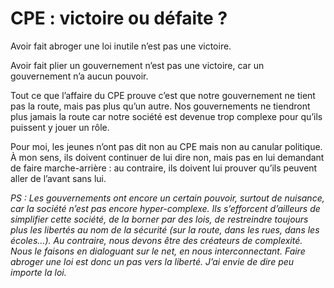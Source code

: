 # CPE : victoire ou défaite ?

Avoir fait abroger une loi inutile n’est pas une victoire.

Avoir fait plier un gouvernement n’est pas une victoire, car un gouvernement n’a aucun pouvoir.

Tout ce que l’affaire du CPE prouve c’est que notre gouvernement ne tient pas la route, mais pas plus qu’un autre. Nos gouvernements ne tiendront plus jamais la route car notre société est devenue trop complexe pour qu’ils puissent y jouer un rôle.

Pour moi, les jeunes n’ont pas dit non au CPE mais non au canular politique. À mon sens, ils doivent continuer de lui dire non, mais pas en lui demandant de faire marche-arrière : au contraire, ils doivent lui prouver qu’ils peuvent aller de l’avant sans lui.

*PS : Les gouvernements ont encore un certain pouvoir, surtout de nuisance, car la société n’est pas encore hyper-complexe. Ils s’efforcent d’ailleurs de simplifier cette société, de la borner par des lois, de restreindre toujours plus les libertés au nom de la sécurité (sur la route, dans les rues, dans les écoles…). Au contraire, nous devons être des créateurs de complexité. Nous le faisons en dialoguant sur le net, en nous interconnectant. Faire abroger une loi est donc un pas vers la liberté. J’ai envie de dire peu importe la loi.*